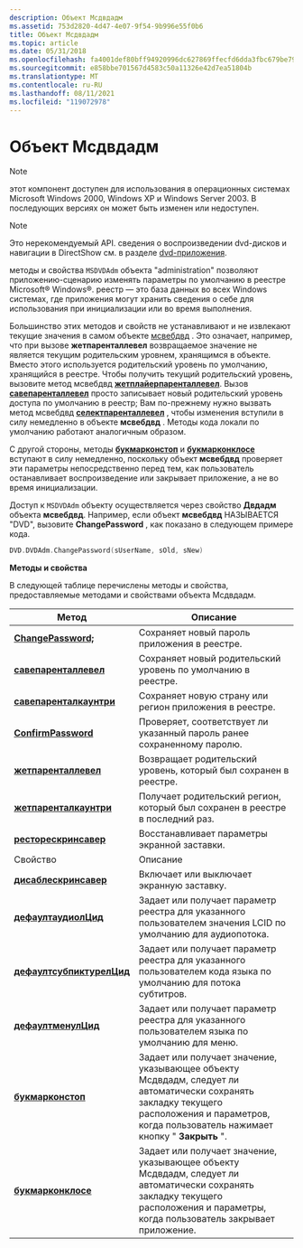 ```yaml
---
description: Объект Мсдвдадм
ms.assetid: 753d2820-4d47-4e07-9f54-9b996e55f0b6
title: Объект Мсдвдадм
ms.topic: article
ms.date: 05/31/2018
ms.openlocfilehash: fa4001def80bff94920996dc627869ffecfd6dda3fbc679be79f2b321ac33a1b
ms.sourcegitcommit: e858bbe701567d4583c50a11326e42d7ea51804b
ms.translationtype: MT
ms.contentlocale: ru-RU
ms.lasthandoff: 08/11/2021
ms.locfileid: "119072978"
---
```

# <a name="msdvdadm-object"></a>Объект Мсдвдадм

> [!Note]  
> этот компонент доступен для использования в операционных системах Microsoft Windows 2000, Windows XP и Windows Server 2003. В последующих версиях он может быть изменен или недоступен.

 

> [!Note]  
> Это нерекомендуемый API. сведения о воспроизведении dvd-дисков и навигации в DirectShow см. в разделе [dvd-приложения](dvd-applications.md).

 

методы и свойства `MSDVDAdm` объекта "administration" позволяют приложению-сценарию изменять параметры по умолчанию в реестре Microsoft® Windows®. реестр — это база данных во всех Windows системах, где приложения могут хранить сведения о себе для использования при инициализации или во время выполнения.

Большинство этих методов и свойств не устанавливают и не извлекают текущие значения в самом объекте [мсвебдвд](mswebdvd-object.md) . Это означает, например, что при вызове **жетпаренталлевел** возвращаемое значение не является текущим родительским уровнем, хранящимся в объекте. Вместо этого используется родительский уровень по умолчанию, хранящийся в реестре. Чтобы получить текущий родительский уровень, вызовите  метод мсвебдвд [**жетплайерпаренталлевел**](getplayerparentallevel-method.md). Вызов [**савепаренталлевел**](saveparentallevel-method.md) просто записывает новый родительский уровень доступа по умолчанию в реестр; Вам по-прежнему нужно вызвать  метод мсвебдвд [**селектпаренталлевел**](selectparentallevel-method.md) , чтобы изменения вступили в силу немедленно в объекте **мсвебдвд** . Методы кода локали по умолчанию работают аналогичным образом.

С другой стороны, методы [**букмарконстоп**](bookmarkonstop-property.md) и [**букмарконклосе**](bookmarkonclose-property.md) вступают в силу немедленно, поскольку объект **мсвебдвд** проверяет эти параметры непосредственно перед тем, как пользователь останавливает воспроизведение или закрывает приложение, а не во время инициализации.

Доступ к `MSDVDAdm` объекту осуществляется через свойство **Двдадм** объекта **мсвебдвд**. Например, если объект **мсвебдвд** НАЗЫВАЕТСЯ "DVD", вызовите **ChangePassword** , как показано в следующем примере кода.


```C++
DVD.DVDAdm.ChangePassword(sUserName, sOld, sNew)
```



**Методы и свойства**

В следующей таблице перечислены методы и свойства, предоставляемые методами и свойствами объекта Мсдвдадм.



| Метод                                                          | Описание                                                                                                                                                                      |
|-----------------------------------------------------------------|----------------------------------------------------------------------------------------------------------------------------------------------------------------------------------|
| [**ChangePassword;**](changepassword-method.md)                 | Сохраняет новый пароль приложения в реестре.                                                                                                                                |
| [**савепаренталлевел**](saveparentallevel-method.md)           | Сохраняет новый родительский уровень по умолчанию в реестре.                                                                                                                              |
| [**савепаренталкаунтри**](saveparentalcountry-method.md)       | Сохраняет новую страну или регион приложения в реестре.                                                                                                             |
| [**ConfirmPassword**](confirmpassword-method.md)               | Проверяет, соответствует ли указанный пароль ранее сохраненному паролю.                                                                                                      |
| [**жетпаренталлевел**](getparentallevel-method.md)             | Возвращает родительский уровень, который был сохранен в реестре.                                                                                                                |
| [**жетпаренталкаунтри**](getparentalcountry-method.md)         | Получает родительский регион, который был сохранен в реестре в последний раз.                                                                                                       |
| [**ресторескринсавер**](restorescreensaver-method.md)         | Восстанавливает параметры экранной заставки.                                                                                                                                       |
| Свойство                                                        | Описание                                                                                                                                                                      |
| [**дисаблескринсавер**](disablescreensaver-property.md)       | Включает или выключает экранную заставку.                                                                                                                                         |
| [**дефаултаудиолЦид**](defaultaudiolcid-property.md)           | Задает или получает параметр реестра для указанного пользователем значения LCID по умолчанию для аудиопотока.                                                                                 |
| [**дефаултсубпиктурелЦид**](defaultsubpicturelcid-property.md) | Задает или получает параметр реестра для указанного пользователем кода языка по умолчанию для потока субтитров.                                                                            |
| [**дефаултменулЦид**](defaultmenulcid-property.md)             | Задает или получает параметр реестра для указанного пользователем языка по умолчанию для меню.                                                                                            |
| [**букмарконстоп**](bookmarkonstop-property.md)               | Задает или получает значение, указывающее объекту Мсдвдадм, следует ли автоматически сохранять закладку текущего расположения и параметров, когда пользователь нажимает кнопку " **Закрыть** ". |
| [**букмарконклосе**](bookmarkonclose-property.md)             | Задает или получает значение, указывающее объекту Мсдвдадм, следует ли автоматически сохранять закладку текущего расположения и параметры, когда пользователь закрывает приложение.     |



 

 

 



